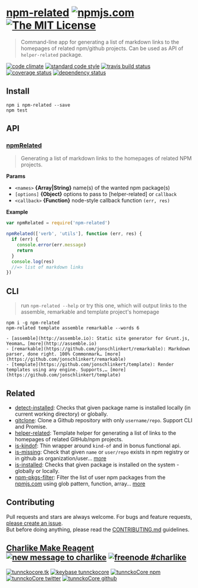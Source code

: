 # [npm-related][author-www-url] [![npmjs.com][npmjs-img]][npmjs-url] [![The MIT License][license-img]][license-url] 

> Command-line app for generating a list of markdown links to the homepages of related npm/github projects. Can be used as API of `helper-related` package.

[![code climate][codeclimate-img]][codeclimate-url] [![standard code style][standard-img]][standard-url] [![travis build status][travis-img]][travis-url] [![coverage status][coveralls-img]][coveralls-url] [![dependency status][david-img]][david-url]


## Install
```
npm i npm-related --save
npm test
```

## API
### [npmRelated](./index.js#L23)
> Generating a list of markdown links to the homepages of related NPM projects.

**Params**

- `<names>` **{Array|String}** name(s) of the wanted npm package(s)
- `[options]` **{Object}** options to pass to [helper-related] or `callback`
- `<callback>` **{Function}** node-style callback function `(err, res)`

**Example**

```js
var npmRelated = require('npm-related')

npmRelated(['verb', 'utils'], function (err, res) {
  if (err) {
    console.error(err.message)
    return
  }
  console.log(res)
  //=> list of markdown links
})
```


## CLI
> run `npm-related --help` or try this one, which will output links
to the assemble, remarkable and template project's homepage

```
npm i -g npm-related
npm-related template assemble remarkable --words 6

- [assemble](http://assemble.io): Static site generator for Grunt.js, Yeoman… [more](http://assemble.io)
- [remarkable](https://github.com/jonschlinkert/remarkable): Markdown parser, done right. 100% Commonmark… [more](https://github.com/jonschlinkert/remarkable)
- [template](https://github.com/jonschlinkert/template): Render templates using any engine. Supports,… [more](https://github.com/jonschlinkert/template)

```


## Related
- [detect-installed](https://github.com/tunnckoCore/detect-installed): Checks that given package name is installed locally (in current working directory) or globally.
- [gitclone](https://github.com/tunnckoCore/gitclone): Clone a Github repository with only `username/repo`. Support CLI and Promise.
- [helper-related](https://github.com/helpers/helper-related): Template helper for generating a list of links to the homepages of related GitHub/npm projects.
- [is-kindof](https://github.com/tunnckoCore/is-kindof): Thin wrapper around `kind-of` and in bonus functional api.
- [is-missing](https://github.com/tunnckoCore/is-missing): Check that given `name` or `user/repo` exists in npm registry or in github as organization/user… [more](https://github.com/tunnckoCore/is-missing)
- [is-installed](https://github.com/tunnckoCore/is-installed): Checks that given package is installed on the system - globally or locally.
- [npm-pkgs-filter](https://github.com/tunnckoCore/npm-pkgs-filter): Filter the list of user npm packages from the [npmjs.com](https://npmjs.com) using glob pattern, function, array… [more](https://github.com/tunnckoCore/npm-pkgs-filter)


## Contributing
Pull requests and stars are always welcome. For bugs and feature requests, [please create an issue](https://github.com/tunnckoCore/npm-related/issues/new).  
But before doing anything, please read the [CONTRIBUTING.md](./CONTRIBUTING.md) guidelines.


## [Charlike Make Reagent](http://j.mp/1stW47C) [![new message to charlike][new-message-img]][new-message-url] [![freenode #charlike][freenode-img]][freenode-url]

[![tunnckocore.tk][author-www-img]][author-www-url] [![keybase tunnckocore][keybase-img]][keybase-url] [![tunnckoCore npm][author-npm-img]][author-npm-url] [![tunnckoCore twitter][author-twitter-img]][author-twitter-url] [![tunnckoCore github][author-github-img]][author-github-url]


[npmjs-url]: https://www.npmjs.com/package/npm-related
[npmjs-img]: https://img.shields.io/npm/v/npm-related.svg?label=npm-related

[license-url]: https://github.com/tunnckoCore/npm-related/blob/master/LICENSE.md
[license-img]: https://img.shields.io/badge/license-MIT-blue.svg


[codeclimate-url]: https://codeclimate.com/github/tunnckoCore/npm-related
[codeclimate-img]: https://img.shields.io/codeclimate/github/tunnckoCore/npm-related.svg

[travis-url]: https://travis-ci.org/tunnckoCore/npm-related
[travis-img]: https://img.shields.io/travis/tunnckoCore/npm-related.svg

[coveralls-url]: https://coveralls.io/r/tunnckoCore/npm-related
[coveralls-img]: https://img.shields.io/coveralls/tunnckoCore/npm-related.svg

[david-url]: https://david-dm.org/tunnckoCore/npm-related
[david-img]: https://img.shields.io/david/tunnckoCore/npm-related.svg

[standard-url]: https://github.com/feross/standard
[standard-img]: https://img.shields.io/badge/code%20style-standard-brightgreen.svg


[author-www-url]: http://www.tunnckocore.tk
[author-www-img]: https://img.shields.io/badge/www-tunnckocore.tk-fe7d37.svg

[keybase-url]: https://keybase.io/tunnckocore
[keybase-img]: https://img.shields.io/badge/keybase-tunnckocore-8a7967.svg

[author-npm-url]: https://www.npmjs.com/~tunnckocore
[author-npm-img]: https://img.shields.io/badge/npm-~tunnckocore-cb3837.svg

[author-twitter-url]: https://twitter.com/tunnckoCore
[author-twitter-img]: https://img.shields.io/badge/twitter-@tunnckoCore-55acee.svg

[author-github-url]: https://github.com/tunnckoCore
[author-github-img]: https://img.shields.io/badge/github-@tunnckoCore-4183c4.svg

[freenode-url]: http://webchat.freenode.net/?channels=charlike
[freenode-img]: https://img.shields.io/badge/freenode-%23charlike-5654a4.svg

[new-message-url]: https://github.com/tunnckoCore/messages
[new-message-img]: https://img.shields.io/badge/send%20me-message-green.svg
